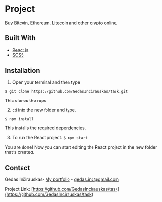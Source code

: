 # Project

Buy Bitcoin, Ethereum, Litecoin and other crypto online.

## Built With

- [React.js](https://reactjs.org/)
- [SCSS](https://sass-lang.com/)

## Installation

1. Open your terminal and then type

```bash
$ git clone https://github.com/GedasIncirauskas/task.git
```

This clones the repo

2. `cd` into the new folder and type.

`$ npm install`

This installs the required dependencies.

3. To run the React project.
   `$ npm start`

You are done! Now you can start editing the React project in the new folder that's created.

## Contact

Gedas Inčirauskas- [My portfolio](https://gjob.lt) - gedas.inc@gmail.com

Project Link: [https://github.com/GedasIncirauskas/task](https://github.com/GedasIncirauskas/task)

##
